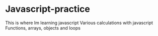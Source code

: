# Javascript-practice
This is where Im learning javascript
Various calculations with javascript
Functions, arrays, objects and loops
